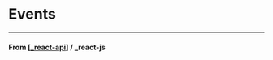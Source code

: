 # Events

---

#### **From** [[_react-api]] / \_react-js

[//begin]: # "Autogenerated link references for markdown compatibility"
[_react-api]: ../_react-api "React API"
[//end]: # "Autogenerated link references"
